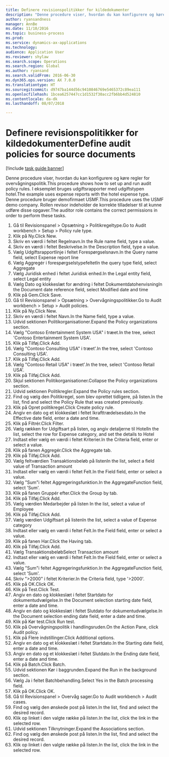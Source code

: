```yaml
--- 
title: Definere revisionspolitikker for kildedokumenter
description: "Denne procedure viser, hvordan du kan konfigurere og køre regler for overvågningspolitik."
author: ryansandness
manager: AnnBe
ms.date: 11/10/2016
ms.topic: business-process
ms.prod: 
ms.service: dynamics-ax-applications
ms.technology: 
audience: Application User
ms.reviewer: shylaw
ms.search.scope: Operations
ms.search.region: Global
ms.author: ryansand
ms.search.validFrom: 2016-06-30
ms.dyn365.ops.version: AX 7.0.0
ms.translationtype: HT
ms.sourcegitcommit: d9747ba144d56c9410846769e5465372c89ea111
ms.openlocfilehash: 1bcea6257447cc1d1532f30acc2fb6bb4d524810
ms.contentlocale: da-dk
ms.lasthandoff: 08/07/2018

---
```

# <a name="define-audit-policies-for-source-documents"></a><span data-ttu-id="59462-103">Definere revisionspolitikker for kildedokumenter</span><span class="sxs-lookup"><span data-stu-id="59462-103">Define audit policies for source documents</span></span>

[!include [task guide banner](../../includes/task-guide-banner.md)]

<span data-ttu-id="59462-104">Denne procedure viser, hvordan du kan konfigurere og køre regler for overvågningspolitik.</span><span class="sxs-lookup"><span data-stu-id="59462-104">This procedure shows how to set up and run audit policy rules.</span></span> <span data-ttu-id="59462-105">I eksemplet bruges udgiftsrapporter med udgiftstypen hotel.</span><span class="sxs-lookup"><span data-stu-id="59462-105">The example uses expense reports with the hotel expense type.</span></span> <span data-ttu-id="59462-106">Denne procedure bruger demofirmaet USMF.</span><span class="sxs-lookup"><span data-stu-id="59462-106">This procedure uses the USMF demo company.</span></span> <span data-ttu-id="59462-107">Rollen revisor indeholder de korrekte tilladelser til at kunne udføre disse opgaver.</span><span class="sxs-lookup"><span data-stu-id="59462-107">The auditor role contains the correct permissions in order to perform these tasks.</span></span>

1. <span data-ttu-id="59462-108">Gå til Revisionspanel > Opsætning > Politikregeltype.</span><span class="sxs-lookup"><span data-stu-id="59462-108">Go to Audit workbench > Setup > Policy rule type.</span></span>
2. <span data-ttu-id="59462-109">Klik på Ny.</span><span class="sxs-lookup"><span data-stu-id="59462-109">Click New.</span></span>
3. <span data-ttu-id="59462-110">Skriv en værdi i feltet Regelnavn.</span><span class="sxs-lookup"><span data-stu-id="59462-110">In the Rule name field, type a value.</span></span>
4. <span data-ttu-id="59462-111">Skriv en værdi i feltet Beskrivelse.</span><span class="sxs-lookup"><span data-stu-id="59462-111">In the Description field, type a value.</span></span>
5. <span data-ttu-id="59462-112">Vælg Udgiftsrapportlinje i feltet Forespørgselsnavn.</span><span class="sxs-lookup"><span data-stu-id="59462-112">In the Query name field, select Expense report line</span></span>
6. <span data-ttu-id="59462-113">Vælg Aggregér i forespørgselstypefeltet</span><span class="sxs-lookup"><span data-stu-id="59462-113">In the query type field, select Aggregate</span></span>
7. <span data-ttu-id="59462-114">Vælg Juridisk enhed i feltet Juridisk enhed.</span><span class="sxs-lookup"><span data-stu-id="59462-114">In the Legal entity field, select Legal entity</span></span>
8. <span data-ttu-id="59462-115">Vælg Dato og klokkeslæt for ændring i feltet Dokumentdatohenvisning</span><span class="sxs-lookup"><span data-stu-id="59462-115">In the Document date reference field, select Modified date and time</span></span>
9. <span data-ttu-id="59462-116">Klik på Gem.</span><span class="sxs-lookup"><span data-stu-id="59462-116">Click Save.</span></span>
10. <span data-ttu-id="59462-117">Gå til Revisionspanel > Opsætning > Overvågningspolitikker.</span><span class="sxs-lookup"><span data-stu-id="59462-117">Go to Audit workbench > Setup > Audit policies.</span></span>
11. <span data-ttu-id="59462-118">Klik på Ny.</span><span class="sxs-lookup"><span data-stu-id="59462-118">Click New.</span></span>
12. <span data-ttu-id="59462-119">Skriv en værdi i feltet Navn.</span><span class="sxs-lookup"><span data-stu-id="59462-119">In the Name field, type a value.</span></span>
13. <span data-ttu-id="59462-120">Udvid sektionen Politikorganisationer.</span><span class="sxs-lookup"><span data-stu-id="59462-120">Expand the Policy organizations section.</span></span>
14. <span data-ttu-id="59462-121">Vælg "Contoso Entertainment System USA" i træet.</span><span class="sxs-lookup"><span data-stu-id="59462-121">In the tree, select 'Contoso Entertainment System USA'.</span></span>
15. <span data-ttu-id="59462-122">Klik på Tilføj.</span><span class="sxs-lookup"><span data-stu-id="59462-122">Click Add.</span></span>
16. <span data-ttu-id="59462-123">Vælg "Contoso Consulting USA" i træet'.</span><span class="sxs-lookup"><span data-stu-id="59462-123">In the tree, select 'Contoso Consulting USA'.</span></span>
17. <span data-ttu-id="59462-124">Klik på Tilføj.</span><span class="sxs-lookup"><span data-stu-id="59462-124">Click Add.</span></span>
18. <span data-ttu-id="59462-125">Vælg "Contoso Retail USA" i træet'.</span><span class="sxs-lookup"><span data-stu-id="59462-125">In the tree, select 'Contoso Retail USA'.</span></span>
19. <span data-ttu-id="59462-126">Klik på Tilføj.</span><span class="sxs-lookup"><span data-stu-id="59462-126">Click Add.</span></span>
20. <span data-ttu-id="59462-127">Skjul sektionen Politikorganisationer.</span><span class="sxs-lookup"><span data-stu-id="59462-127">Collapse the Policy organizations section.</span></span>
21. <span data-ttu-id="59462-128">Udvid sektionen Politikregler.</span><span class="sxs-lookup"><span data-stu-id="59462-128">Expand the Policy rules section.</span></span>
22. <span data-ttu-id="59462-129">Find og vælg den Politikregel, som blev oprettet tidligere, på listen.</span><span class="sxs-lookup"><span data-stu-id="59462-129">In the list, find and select the Policy Rule that was created previously.</span></span>
23. <span data-ttu-id="59462-130">Klik på Opret politikregel.</span><span class="sxs-lookup"><span data-stu-id="59462-130">Click Create policy rule.</span></span>
24. <span data-ttu-id="59462-131">Angiv en dato og et klokkeslæt i feltet Ikrafttrædelsesdato.</span><span class="sxs-lookup"><span data-stu-id="59462-131">In the Effective date field, enter a date and time.</span></span>
25. <span data-ttu-id="59462-132">Klik på Filtrér.</span><span class="sxs-lookup"><span data-stu-id="59462-132">Click Filter.</span></span>
26. <span data-ttu-id="59462-133">Vælg rækken for Udgiftsart på listen, og angiv detaljerne til Hotel</span><span class="sxs-lookup"><span data-stu-id="59462-133">In the list, select the row for Expense category, and set the details to Hotel</span></span>
27. <span data-ttu-id="59462-134">Indtast eller vælg en værdi i feltet Kriterier.</span><span class="sxs-lookup"><span data-stu-id="59462-134">In the Criteria field, enter or select a value.</span></span>
28. <span data-ttu-id="59462-135">Klik på fanen Aggregér.</span><span class="sxs-lookup"><span data-stu-id="59462-135">Click the Aggregate tab.</span></span>
29. <span data-ttu-id="59462-136">Klik på Tilføj.</span><span class="sxs-lookup"><span data-stu-id="59462-136">Click Add.</span></span>
30. <span data-ttu-id="59462-137">Vælg feltværdien Transaktionsbeløb på listen</span><span class="sxs-lookup"><span data-stu-id="59462-137">In the list, select a field value of Transaction amount</span></span>
31. <span data-ttu-id="59462-138">Indtast eller vælg en værdi i feltet Felt.</span><span class="sxs-lookup"><span data-stu-id="59462-138">In the Field field, enter or select a value.</span></span>
32. <span data-ttu-id="59462-139">Vælg "Sum"i feltet Aggregeringsfunktion.</span><span class="sxs-lookup"><span data-stu-id="59462-139">In the AggregateFunction field, select 'Sum'.</span></span>
33. <span data-ttu-id="59462-140">Klik på fanen Gruppér efter.</span><span class="sxs-lookup"><span data-stu-id="59462-140">Click the Group by tab.</span></span>
34. <span data-ttu-id="59462-141">Klik på Tilføj.</span><span class="sxs-lookup"><span data-stu-id="59462-141">Click Add.</span></span>
35. <span data-ttu-id="59462-142">Vælg værdien Medarbejder på listen </span><span class="sxs-lookup"><span data-stu-id="59462-142">In the list, select a value of Employee</span></span> 
36. <span data-ttu-id="59462-143">Klik på Tilføj.</span><span class="sxs-lookup"><span data-stu-id="59462-143">Click Add.</span></span>
37. <span data-ttu-id="59462-144">Vælg værdien Udgiftsart på listen</span><span class="sxs-lookup"><span data-stu-id="59462-144">In the list, select a value of Expense category</span></span>
38. <span data-ttu-id="59462-145">Indtast eller vælg en værdi i feltet Felt.</span><span class="sxs-lookup"><span data-stu-id="59462-145">In the Field field, enter or select a value.</span></span>
39. <span data-ttu-id="59462-146">Klik på fanen Har.</span><span class="sxs-lookup"><span data-stu-id="59462-146">Click the Having tab.</span></span>
40. <span data-ttu-id="59462-147">Klik på Tilføj.</span><span class="sxs-lookup"><span data-stu-id="59462-147">Click Add.</span></span>
41. <span data-ttu-id="59462-148">Vælg Transaktionsbeløb</span><span class="sxs-lookup"><span data-stu-id="59462-148">Select Transaction amount</span></span>
42. <span data-ttu-id="59462-149">Indtast eller vælg en værdi i feltet Felt.</span><span class="sxs-lookup"><span data-stu-id="59462-149">In the Field field, enter or select a value.</span></span>
43. <span data-ttu-id="59462-150">Vælg "Sum"i feltet Aggregeringsfunktion.</span><span class="sxs-lookup"><span data-stu-id="59462-150">In the AggregateFunction field, select 'Sum'.</span></span>
44. <span data-ttu-id="59462-151">Skriv ">2000" i feltet Kriterier.</span><span class="sxs-lookup"><span data-stu-id="59462-151">In the Criteria field, type '>2000'.</span></span>
45. <span data-ttu-id="59462-152">Klik på OK.</span><span class="sxs-lookup"><span data-stu-id="59462-152">Click OK.</span></span>
46. <span data-ttu-id="59462-153">Klik på Test.</span><span class="sxs-lookup"><span data-stu-id="59462-153">Click Test.</span></span>
47. <span data-ttu-id="59462-154">Angiv en dato og klokkeslæt i feltet Startdato for dokumentudvælgelse.</span><span class="sxs-lookup"><span data-stu-id="59462-154">In the Document selection starting date field, enter a date and time.</span></span>
48. <span data-ttu-id="59462-155">Angiv en dato og klokkeslæt i feltet Slutdato for dokumentudvælgelse.</span><span class="sxs-lookup"><span data-stu-id="59462-155">In the Document selection ending date field, enter a date and time.</span></span>
49. <span data-ttu-id="59462-156">Klik på Kør test.</span><span class="sxs-lookup"><span data-stu-id="59462-156">Click Run test.</span></span>
50. <span data-ttu-id="59462-157">Klik på Overvågningspolitik i handlingsruden.</span><span class="sxs-lookup"><span data-stu-id="59462-157">On the Action Pane, click Audit policy.</span></span>
51. <span data-ttu-id="59462-158">Klik på Flere indstillinger.</span><span class="sxs-lookup"><span data-stu-id="59462-158">Click Additional options.</span></span>
52. <span data-ttu-id="59462-159">Angiv en dato og et klokkeslæt i feltet Startdato.</span><span class="sxs-lookup"><span data-stu-id="59462-159">In the Starting date field, enter a date and time.</span></span>
53. <span data-ttu-id="59462-160">Angiv en dato og et klokkeslæt i feltet Slutdato.</span><span class="sxs-lookup"><span data-stu-id="59462-160">In the Ending date field, enter a date and time.</span></span>
54. <span data-ttu-id="59462-161">Klik på Batch.</span><span class="sxs-lookup"><span data-stu-id="59462-161">Click Batch.</span></span>
55. <span data-ttu-id="59462-162">Udvid sektionen Kør i baggrunden.</span><span class="sxs-lookup"><span data-stu-id="59462-162">Expand the Run in the background section.</span></span>
56. <span data-ttu-id="59462-163">Vælg Ja i feltet Batchbehandling.</span><span class="sxs-lookup"><span data-stu-id="59462-163">Select Yes in the Batch processing field.</span></span>
57. <span data-ttu-id="59462-164">Klik på OK.</span><span class="sxs-lookup"><span data-stu-id="59462-164">Click OK.</span></span>
58. <span data-ttu-id="59462-165">Gå til Revisionspanel > Overvåg sager.</span><span class="sxs-lookup"><span data-stu-id="59462-165">Go to Audit workbench > Audit cases.</span></span>
59. <span data-ttu-id="59462-166">Find og vælg den ønskede post på listen.</span><span class="sxs-lookup"><span data-stu-id="59462-166">In the list, find and select the desired record.</span></span>
60. <span data-ttu-id="59462-167">Klik op linket i den valgte række på listen.</span><span class="sxs-lookup"><span data-stu-id="59462-167">In the list, click the link in the selected row.</span></span>
61. <span data-ttu-id="59462-168">Udvid sektionen Tilknytninger.</span><span class="sxs-lookup"><span data-stu-id="59462-168">Expand the Associations section.</span></span>
62. <span data-ttu-id="59462-169">Find og vælg den ønskede post på listen.</span><span class="sxs-lookup"><span data-stu-id="59462-169">In the list, find and select the desired record.</span></span>
63. <span data-ttu-id="59462-170">Klik op linket i den valgte række på listen.</span><span class="sxs-lookup"><span data-stu-id="59462-170">In the list, click the link in the selected row.</span></span>


